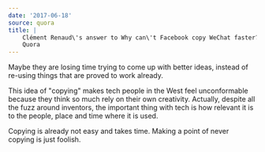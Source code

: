 ```yaml
---
date: '2017-06-18'
source: quora
title: |
    Clément Renaud\'s answer to Why can\'t Facebook copy WeChat faster? -
    Quora
---
```


Maybe they are losing time trying to come up with better ideas, instead
of re-using things that are proved to work already.

This idea of "copying" makes tech people in the West feel unconformable
because they think so much rely on their own creativity. Actually,
despite all the fuzz around inventors, the important thing with tech is
how relevant it is to the people, place and time where it is used.

Copying is already not easy and takes time. Making a point of never
copying is just foolish.
